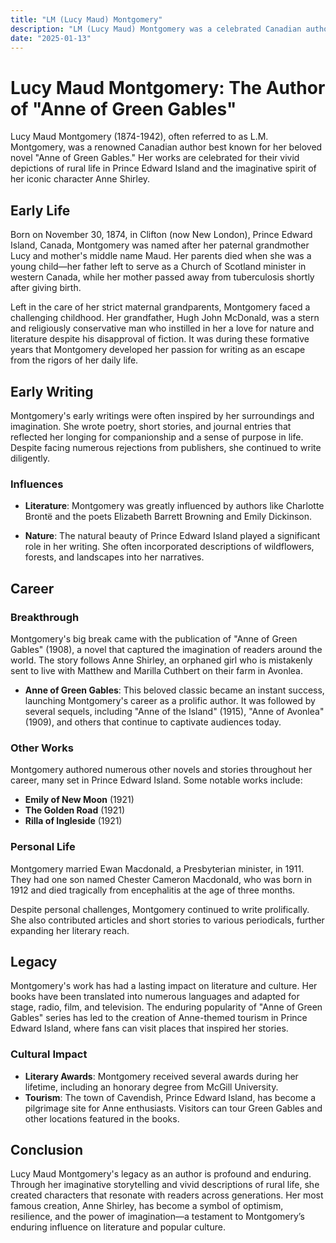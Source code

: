 ```yaml
---
title: "LM (Lucy Maud) Montgomery"
description: "LM (Lucy Maud) Montgomery was a celebrated Canadian author best known for creating the beloved character Anne Shirley in her iconic novel "Anne of Green Gables.""
date: "2025-01-13"
--- 
```


# Lucy Maud Montgomery: The Author of "Anne of Green Gables"

Lucy Maud Montgomery (1874-1942), often referred to as L.M. Montgomery, was a renowned Canadian author best known for her beloved novel "Anne of Green Gables." Her works are celebrated for their vivid depictions of rural life in Prince Edward Island and the imaginative spirit of her iconic character Anne Shirley.

## Early Life

Born on November 30, 1874, in Clifton (now New London), Prince Edward Island, Canada, Montgomery was named after her paternal grandmother Lucy and mother's middle name Maud. Her parents died when she was a young child—her father left to serve as a Church of Scotland minister in western Canada, while her mother passed away from tuberculosis shortly after giving birth.

Left in the care of her strict maternal grandparents, Montgomery faced a challenging childhood. Her grandfather, Hugh John McDonald, was a stern and religiously conservative man who instilled in her a love for nature and literature despite his disapproval of fiction. It was during these formative years that Montgomery developed her passion for writing as an escape from the rigors of her daily life.

## Early Writing

Montgomery's early writings were often inspired by her surroundings and imagination. She wrote poetry, short stories, and journal entries that reflected her longing for companionship and a sense of purpose in life. Despite facing numerous rejections from publishers, she continued to write diligently.

### Influences
- **Literature**: Montgomery was greatly influenced by authors like Charlotte Brontë and the poets Elizabeth Barrett Browning and Emily Dickinson.
  
- **Nature**: The natural beauty of Prince Edward Island played a significant role in her writing. She often incorporated descriptions of wildflowers, forests, and landscapes into her narratives.

## Career

### Breakthrough
Montgomery's big break came with the publication of "Anne of Green Gables" (1908), a novel that captured the imagination of readers around the world. The story follows Anne Shirley, an orphaned girl who is mistakenly sent to live with Matthew and Marilla Cuthbert on their farm in Avonlea.

- **Anne of Green Gables**: This beloved classic became an instant success, launching Montgomery's career as a prolific author. It was followed by several sequels, including "Anne of the Island" (1915), "Anne of Avonlea" (1909), and others that continue to captivate audiences today.

### Other Works
Montgomery authored numerous other novels and stories throughout her career, many set in Prince Edward Island. Some notable works include:

- **Emily of New Moon** (1921)
- **The Golden Road** (1921)
- **Rilla of Ingleside** (1921)

### Personal Life
Montgomery married Ewan Macdonald, a Presbyterian minister, in 1911. They had one son named Chester Cameron Macdonald, who was born in 1912 and died tragically from encephalitis at the age of three months.

Despite personal challenges, Montgomery continued to write prolifically. She also contributed articles and short stories to various periodicals, further expanding her literary reach.

## Legacy

Montgomery's work has had a lasting impact on literature and culture. Her books have been translated into numerous languages and adapted for stage, radio, film, and television. The enduring popularity of "Anne of Green Gables" series has led to the creation of Anne-themed tourism in Prince Edward Island, where fans can visit places that inspired her stories.

### Cultural Impact
- **Literary Awards**: Montgomery received several awards during her lifetime, including an honorary degree from McGill University.
- **Tourism**: The town of Cavendish, Prince Edward Island, has become a pilgrimage site for Anne enthusiasts. Visitors can tour Green Gables and other locations featured in the books.

## Conclusion

Lucy Maud Montgomery's legacy as an author is profound and enduring. Through her imaginative storytelling and vivid descriptions of rural life, she created characters that resonate with readers across generations. Her most famous creation, Anne Shirley, has become a symbol of optimism, resilience, and the power of imagination—a testament to Montgomery’s enduring influence on literature and popular culture.
